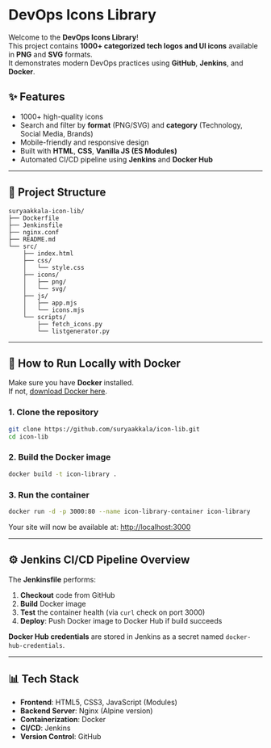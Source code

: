 
# DevOps Icons Library

Welcome to the **DevOps Icons Library**!  
This project contains **1000+ categorized tech logos and UI icons** available in **PNG** and **SVG** formats.  
It demonstrates modern DevOps practices using **GitHub**, **Jenkins**, and **Docker**.

## ✨ Features

- 1000+ high-quality icons
- Search and filter by **format** (PNG/SVG) and **category** (Technology, Social Media, Brands)
- Mobile-friendly and responsive design
- Built with **HTML**, **CSS**, **Vanilla JS (ES Modules)**
- Automated CI/CD pipeline using **Jenkins** and **Docker Hub**

---

## 📂 Project Structure

```
suryaakkala-icon-lib/
├── Dockerfile
├── Jenkinsfile
├── nginx.conf
├── README.md
└── src/
    ├── index.html
    ├── css/
    │   └── style.css
    ├── icons/
    │   ├── png/
    │   └── svg/
    ├── js/
    │   ├── app.mjs
    │   └── icons.mjs
    └── scripts/
        ├── fetch_icons.py
        └── listgenerator.py
```

---

## 🚀 How to Run Locally with Docker

Make sure you have **Docker** installed.  
If not, [download Docker here](https://www.docker.com/products/docker-desktop/).

### 1. Clone the repository

```bash
git clone https://github.com/suryaakkala/icon-lib.git
cd icon-lib
```

### 2. Build the Docker image

```bash
docker build -t icon-library .
```

### 3. Run the container

```bash
docker run -d -p 3000:80 --name icon-library-container icon-library
```

Your site will now be available at: [http://localhost:3000](http://localhost:3000)

---

## ⚙️ Jenkins CI/CD Pipeline Overview

The **Jenkinsfile** performs:

1. **Checkout** code from GitHub
2. **Build** Docker image
3. **Test** the container health (via `curl` check on port 3000)
4. **Deploy**: Push Docker image to Docker Hub if build succeeds

**Docker Hub credentials** are stored in Jenkins as a secret named `docker-hub-credentials`.

---

## 📊 Tech Stack

- **Frontend**: HTML5, CSS3, JavaScript (Modules)
- **Backend Server**: Nginx (Alpine version)
- **Containerization**: Docker
- **CI/CD**: Jenkins
- **Version Control**: GitHub
